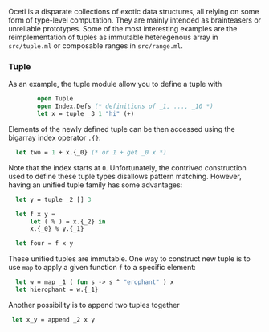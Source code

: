 Oceti is a disparate collections of exotic data structures, all relying on some form of type-level computation. They are mainly intended as brainteasers or unreliable prototypes. Some of the most interesting examples are the reimplementation of tuples as immutable heteregenous array in `src/tuple.ml` or composable ranges in `src/range.ml`.

### Tuple

As an example, the tuple module allow you to define a tuple with

```OCaml
        open Tuple
        open Index.Defs (* definitions of _1, ..., _10 *)
        let x = tuple _3 1 "hi" (+)
```

Elements of the newly defined tuple can be then accessed using the bigarray index operator `.{}`:

```OCaml
  let two = 1 + x.{_0} (* or 1 + get _0 x *)
```
Note that the index starts at `0`. Unfortunately, the contrived construction used to define these tuple types disallows pattern matching. However, having an unified tuple family has some advantages:
```OCaml
  let y = tuple _2 [] 3

  let f x y =
      let ( % ) = x.{_2} in
      x.{_0} % y.{_1}

  let four = f x y
```

These unified tuples are immutable. One way to construct new tuple is to use `map` to apply a given function `f` to a specific element:

```OCaml
  let w = map _1 ( fun s -> s ^ "erophant" ) x
  let hierophant = w.{_1}
```
Another possibility is to append two tuples together
```OCaml
 let x_y = append _2 x y
```

